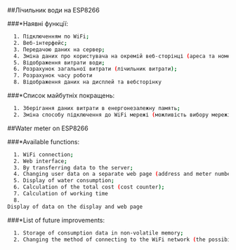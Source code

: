 ##Лічильник води на ESP8266

###*Наявні функції:
```bash
  1. Підключенням по WiFi;
  2. Веб-інтерфейс;
  3. Передачою даних на сервер;
  4. Зміна даних про користувача на окремій веб-сторінці (ареса та номер лічильника);
  5. Відображення витрати води;
  6. Розрахунок загальної витрати (лічильник витрати);
  7. Розрахунок часу роботи
  8. Відображення даних на дисплей та вебсторінку
```
###*Список майбутніх покращень:
```bash
  1. Зберігання даних витрати в енергонезалежну память;
  2. Зміна способу підключення до WiFi мережі (можливість вибору мережі для підключення)
```

##Water meter on ESP8266

###*Available functions:
```bash
  1. WiFi connection;
  2. Web interface;
  3. By transferring data to the server;
  4. Changing user data on a separate web page (address and meter number);
  5. Display of water consumption;
  6. Calculation of the total cost (cost counter);
  7. Calculation of working time
  8.
Display of data on the display and web page
```
###*List of future improvements:
```bash
  1. Storage of consumption data in non-volatile memory;
  2. Changing the method of connecting to the WiFi network (the possibility of choosing a network to connect to)
```
